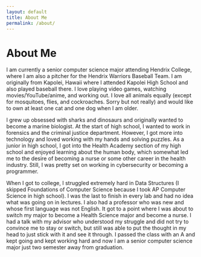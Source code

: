 ```yaml
---
layout: default
title: About Me
permalink: /about/
---
```

# About Me

I am currently a senior computer science major attending Hendrix College, where I am also a pitcher for the Hendrix Warriors Baseball Team. I am originally from Kapolei, Hawaii where I attended Kapolei High School and also played baseball there. I love playing video games, watching movies/YouTube/anime, and working out. I love all animals equally (except for mosquitoes, flies, and cockroaches. Sorry but not really) and would like to own at least one cat and one dog when I am older.

I grew up obsessed with sharks and dinosaurs and originally wanted to
become a marine biologist. At the start of high school, I wanted to work in forensics
and the criminal justice department. However, I got more into technology and loved working with my hands and solving puzzles. As a junior in high school, I got into the
Health Academy section of my high school and enjoyed learning about the human
body, which somewhat led me to the desire of becoming a nurse or some other
career in the health industry. Still, I was pretty set on working in cybersecurity
or becoming a programmer.

When I got to college, I struggled extremely hard in Data Structures (I skipped
Foundations of Computer Science because I took AP Computer Science in high school).
I was the last to finish in every lab and had no idea what was going on in lectures.
I also had a professor who was new and whose first language was not English.
It got to a point where I was about to switch my major to become a Health Science
major and become a nurse. I had a talk with my advisor who understood my struggle
and did not try to convince me to stay or switch, but still was able to put the
thought in my head to just stick with it and see it through. I passed the class
with an A and kept going and kept working hard and now I am a senior computer science
major just two semester away from graduation.
